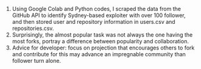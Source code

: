 1. Using Google Colab and Python codes, I scraped the data from the GitHub API to identify Sydney-based exploiter with over 100 follower, and then stored user and repository information in users.csv and repositories.csv.
2. Surprisingly, the almost popular task was not always the one having the most forks, portray a difference between popularity and collaboration.
3. Advice for developer: focus on projection that encourages others to fork and contribute for this may advance an impregnable community than follower turn alone.
